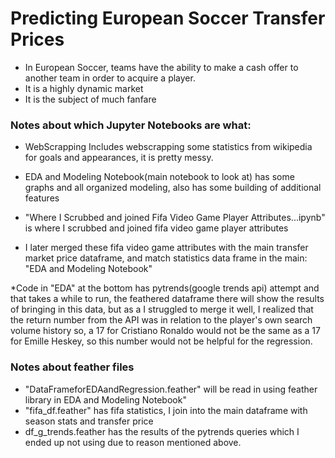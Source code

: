 # Predicting European Soccer Transfer Prices
* In European Soccer, teams have the ability to make a cash offer to another team in order to acquire a player.
* It is a highly dynamic market
* It is the subject of much fanfare


### Notes about which Jupyter Notebooks are what:
* WebScrapping Includes webscrapping some statistics from wikipedia for goals and appearances, it is pretty messy.

* EDA and Modeling Notebook(main notebook to look at) has some graphs and all organized modeling, also has some building of additional features
* "Where I Scrubbed and joined Fifa Video Game Player Attributes...ipynb" is where I scrubbed and joined fifa video game player attributes
* I later merged these fifa video game attributes with the main transfer market price dataframe, and match statistics data frame in the main: "EDA and Modeling Notebook"

*Code in "EDA" at the bottom has pytrends(google trends api) attempt and that takes a while to run, the feathered dataframe there will show the results of bringing in this data, but as a I struggled to merge it well, I realized that the return number from the API was in relation to the player's own search volume history so, a 17 for Cristiano Ronaldo would not be the same as a 17 for Emille Heskey, so this number would not be helpful for the regression.

### Notes about feather files
* "DataFrameforEDAandRegression.feather" will be read in using feather library in EDA and Modeling Notebook"
* "fifa_df.feather" has fifa statistics, I join into the main dataframe with season stats and transfer price
* df_g_trends.feather has the results of the pytrends queries which I ended up not using due to reason mentioned above. 





